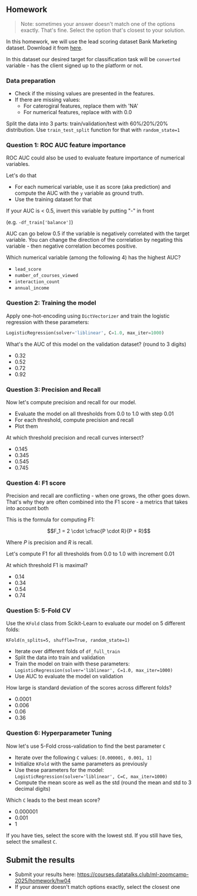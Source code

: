 ## Homework

> Note: sometimes your answer doesn't match one of 
> the options exactly. That's fine. 
> Select the option that's closest to your solution.
 

In this homework, we will use the lead scoring dataset Bank Marketing dataset. Download it from [here](https://raw.githubusercontent.com/alexeygrigorev/datasets/master/course_lead_scoring.csv).


In this dataset our desired target for classification task will be `converted` variable - has the client signed up to the platform or not. 

### Data preparation

* Check if the missing values are presented in the features.
* If there are missing values:
    * For caterogiral features, replace them with 'NA'
    * For numerical features, replace with with 0.0 


Split the data into 3 parts: train/validation/test with 60%/20%/20% distribution. Use `train_test_split` function for that with `random_state=1`


### Question 1: ROC AUC feature importance

ROC AUC could also be used to evaluate feature importance of numerical variables. 

Let's do that

* For each numerical variable, use it as score (aka prediction) and compute the AUC with the `y` variable as ground truth.
* Use the training dataset for that


If your AUC is < 0.5, invert this variable by putting "-" in front

(e.g. `-df_train['balance']`)

AUC can go below 0.5 if the variable is negatively correlated with the target variable. You can change the direction of the correlation by negating this variable - then negative correlation becomes positive.

Which numerical variable (among the following 4) has the highest AUC?

- `lead_score`
- `number_of_courses_viewed`
- `interaction_count`
- `annual_income`

### Question 2: Training the model

Apply one-hot-encoding using `DictVectorizer` and train the logistic regression with these parameters:

```python
LogisticRegression(solver='liblinear', C=1.0, max_iter=1000)
```

What's the AUC of this model on the validation dataset? (round to 3 digits)

- 0.32
- 0.52
- 0.72
- 0.92


### Question 3: Precision and Recall

Now let's compute precision and recall for our model.

* Evaluate the model on all thresholds from 0.0 to 1.0 with step 0.01
* For each threshold, compute precision and recall
* Plot them

At which threshold precision and recall curves intersect?

* 0.145
* 0.345
* 0.545
* 0.745


### Question 4: F1 score

Precision and recall are conflicting - when one grows, the other goes down. That's why they are often combined into the F1 score - a metrics that takes into account both

This is the formula for computing F1:

$$F_1 = 2 \cdot \cfrac{P \cdot R}{P + R}$$

Where $P$ is precision and $R$ is recall.

Let's compute F1 for all thresholds from 0.0 to 1.0 with increment 0.01

At which threshold F1 is maximal?

- 0.14
- 0.34
- 0.54
- 0.74


### Question 5: 5-Fold CV


Use the `KFold` class from Scikit-Learn to evaluate our model on 5 different folds:

```
KFold(n_splits=5, shuffle=True, random_state=1)
```

* Iterate over different folds of `df_full_train`
* Split the data into train and validation
* Train the model on train with these parameters: `LogisticRegression(solver='liblinear', C=1.0, max_iter=1000)`
* Use AUC to evaluate the model on validation

How large is standard deviation of the scores across different folds?

- 0.0001
- 0.006
- 0.06
- 0.36


### Question 6: Hyperparameter Tuning

Now let's use 5-Fold cross-validation to find the best parameter `C`

* Iterate over the following `C` values: `[0.000001, 0.001, 1]`
* Initialize `KFold` with the same parameters as previously
* Use these parameters for the model: `LogisticRegression(solver='liblinear', C=C, max_iter=1000)`
* Compute the mean score as well as the std (round the mean and std to 3 decimal digits)

Which `C` leads to the best mean score?

- 0.000001
- 0.001
- 1

If you have ties, select the score with the lowest std. If you still have ties, select the smallest `C`.

## Submit the results

* Submit your results here: https://courses.datatalks.club/ml-zoomcamp-2025/homework/hw04
* If your answer doesn't match options exactly, select the closest one